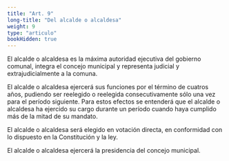 ```yaml
---
title: "Art. 9"
long-title: "Del alcalde o alcaldesa"
weight: 9
type: "articulo"
bookHidden: true
---
```

El alcalde o alcaldesa es la máxima autoridad ejecutiva del gobierno comunal, integra el concejo municipal y representa judicial y extrajudicialmente a la comuna.
 
El alcalde o alcaldesa ejercerá sus funciones por el término de cuatros años, pudiendo ser reelegido o reelegida consecutivamente sólo una vez para el período siguiente. Para estos efectos se entenderá que el alcalde o alcaldesa ha ejercido su cargo durante un período cuando haya cumplido más de la mitad de su mandato.
 
El alcalde o alcaldesa será elegido en votación directa, en conformidad con lo dispuesto en la Constitución y la ley.
 
El alcalde o alcaldesa ejercerá la presidencia del concejo municipal.
